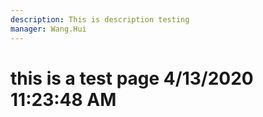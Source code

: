 ```yaml
---
description: This is description testing
manager: Wang.Hui
---
```

# this is a test page 4/13/2020 11:23:48 AM